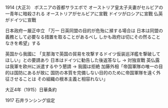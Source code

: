 1914 (大正3）
  ボスニアの首都サラエボで オーストリア皇太子夫妻がセルビアの一青年に暗殺される
  オーストリアがセルビアに宣戰
  ドイツがロシアに宣戰
  仏英がドイツに宣戰 

日本政府ー厳正中立
「万一 日英同盟の目的が危殆に瀕する場合は 日本は同盟の義務として必要なる措置を取ることがあるべし しかも政府は切にその然ることなきを希望」する

英国から我國に
「支那海で英国の貿易を攻撃するドイツ仮装巡洋艦を撃破してほしい」との要請あり
日本はドイツに勧告した後返答なし -> 対独宣戰
英仏露は我軍を欧州に派遣するやう懇請 -> 我國は拒絶
加藤外相「帝国軍隊の唯一の目的は国防にあるが故に 国防の本質を完備しない目的のために帝国軍隊を遠く外征させることは その組織の根本主義と相容れない」


大正4年（1915）日華条約

1917 石井ランシング協定
